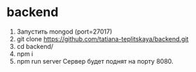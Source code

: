 # backend
1. Запустить mongod (port=27017)
2. git clone https://github.com/tatiana-teplitskaya/backend.git
3. cd backend/
4. npm i
5. npm run server
Сервер будет поднят на порту 8080.
